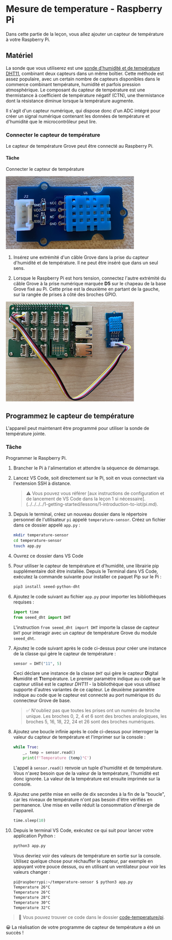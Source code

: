 # Mesure de temperature - Raspberry Pi

Dans cette partie de la leçon, vous allez ajouter un capteur de température à votre Raspberry Pi.

## Matériel

La sonde que vous utiliserez est une [sonde d'humidité et de température DHT11](https://www.seeedstudio.com/Grove-Temperature-Humidity-Sensor-DHT11.html), combinant deux capteurs dans un même boîtier. Cette méthode est assez populaire, avec un certain nombre de capteurs disponibles dans le commerce combinant température, humidité et parfois pression atmosphérique. Le composant du capteur de température est une thermistance à coefficient de température négatif (CTN), une thermistance dont la résistance diminue lorsque la température augmente.

Il s'agit d'un capteur numérique, qui dispose donc d'un ADC intégré pour créer un signal numérique contenant les données de température et d'humidité que le microcontrôleur peut lire.

### Connecter le capteur de température

Le capteur de température Grove peut être connecté au Raspberry Pi.

#### Tâche

Connecter le capteur de température

![La sonde de température Grove](../../../../images/grove-dht11.png)

1. Insérez une extrémité d'un câble Grove dans la prise du capteur d'humidité et de température. Il ne peut être inséré que dans un seul sens.

1. Lorsque le Raspberry Pi est hors tension, connectez l'autre extrémité du câble Grove à la prise numérique marquée **D5** sur le chapeau de la base Grove fixé au Pi. Cette prise est la deuxième en partant de la gauche, sur la rangée de prises à côté des broches GPIO.

![Le capteur de température de la rainure connecté à la broche A0](../../../../images/pi-temperature-sensor.png)

## Programmez le capteur de température

L'appareil peut maintenant être programmé pour utiliser la sonde de température jointe.

### Tâche

Programmer le Raspberry Pi.

1. Brancher le Pi à l'alimentation et attendre la séquence de démarrage.

1. Lancez VS Code, soit directement sur le Pi, soit en vous connectant via l'extension SSH à distance.

    > ⚠️ Vous pouvez vous référer [aux instructions de configuration et de lancement de VS Code dans la leçon 1 si nécessaire].(../../../../1-getting-started/lessons/1-introduction-to-iot/pi.md).

1. Depuis le terminal, créez un nouveau dossier dans le répertoire personnel de l'utilisateur `pi` appelé `temperature-sensor`. Créez un fichier dans ce dossier appelé `app.py` :

    ```sh
    mkdir temperature-sensor
    cd temperature-sensor
    touch app.py
    ```

1. Ouvrez ce dossier dans VS Code

1. Pour utiliser le capteur de température et d'humidité, une librairie pip supplémentaire doit être installée. Depuis le Terminal dans VS Code, exécutez la commande suivante pour installer ce paquet Pip sur le Pi :

    ```sh
    pip3 install seeed-python-dht
    ```

1. Ajoutez le code suivant au fichier `app.py` pour importer les bibliothèques requises :

    ```python
    import time
    from seeed_dht import DHT
    ```

    L'instruction `from seeed_dht import DHT` importe la classe de capteur `DHT` pour interagir avec un capteur de température Grove du module `seeed_dht`.

1. Ajoutez le code suivant après le code ci-dessus pour créer une instance de la classe qui gère le capteur de température :

    ```python
    sensor = DHT("11", 5)
    ```

    Ceci déclare une instance de la classe `DHT` qui gère le capteur **D**igital **H**umidité et **T**température. Le premier paramètre indique au code que le capteur utilisé est le capteur *DHT11* - la bibliothèque que vous utilisez supporte d'autres variantes de ce capteur. Le deuxième paramètre indique au code que le capteur est connecté au port numérique `D5` du connecteur Grove de base.

    > ✅ N'oubliez pas que toutes les prises ont un numéro de broche unique. Les broches 0, 2, 4 et 6 sont des broches analogiques, les broches 5, 16, 18, 22, 24 et 26 sont des broches numériques.

1. Ajoutez une boucle infinie après le code ci-dessus pour interroger la valeur du capteur de température et l'imprimer sur la console :

    ```python
    while True:
        _, temp = sensor.read()
        print(f'Temperature {temp}°C')
    ```

    L'appel à `sensor.read()` renvoie un tuple d'humidité et de température. Vous n'avez besoin que de la valeur de la température, l'humidité est donc ignorée. La valeur de la température est ensuite imprimée sur la console.

1. Ajoutez une petite mise en veille de dix secondes à la fin de la "boucle", car les niveaux de température n'ont pas besoin d'être vérifiés en permanence. Une mise en veille réduit la consommation d'énergie de l'appareil.

    ```python
    time.sleep(10)
    ```

1. Depuis le terminal VS Code, exécutez ce qui suit pour lancer votre application Python :

    ```sh
    python3 app.py
    ```

    Vous devriez voir des valeurs de température en sortie sur la console. Utilisez quelque chose pour réchauffer le capteur, par exemple en appuyant votre pouce dessus, ou en utilisant un ventilateur pour voir les valeurs changer :

    ```output
    pi@raspberrypi:~/temperature-sensor $ python3 app.py 
    Temperature 26°C
    Temperature 26°C
    Temperature 28°C
    Temperature 30°C
    Temperature 32°C
    ```

> 💁 Vous pouvez trouver ce code dans le dossier [code-temperature/pi](../code-temperature/pi).

😀 La réalisation de votre programme de capteur de température a été un succès !
